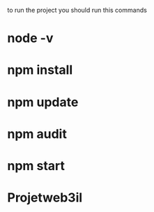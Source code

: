 to run the project you should run this commands
# node -v
# npm install
# npm update 
# npm audit
# npm start

# Projetweb3il
